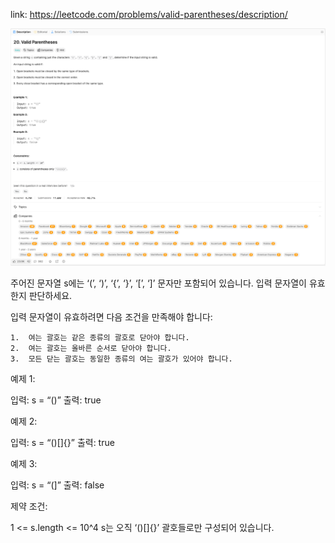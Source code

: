 link: https://leetcode.com/problems/valid-parentheses/description/

![img.png](img.png)

주어진 문자열 s에는 ‘(’, ‘)’, ‘{’, ‘}’, ‘[’, ‘]’ 문자만 포함되어 있습니다. 입력 문자열이 유효한지 판단하세요.

입력 문자열이 유효하려면 다음 조건을 만족해야 합니다:

	1.	여는 괄호는 같은 종류의 괄호로 닫아야 합니다.
	2.	여는 괄호는 올바른 순서로 닫아야 합니다.
	3.	모든 닫는 괄호는 동일한 종류의 여는 괄호가 있어야 합니다.

예제 1:

입력: s = “()”
출력: true

예제 2:

입력: s = “()[]{}”
출력: true

예제 3:

입력: s = “(]”
출력: false

제약 조건:

1 <= s.length <= 10^4
s는 오직 ‘()[]{}’ 괄호들로만 구성되어 있습니다.
